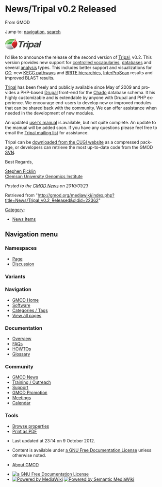 <div id="mw-page-base" class="noprint">

</div>

<div id="mw-head-base" class="noprint">

</div>

<div id="content" class="mw-body" role="main">

<span id="top"></span>

<div id="mw-js-message" style="display:none;">

</div>



# <span dir="auto">News/Tripal v0.2 Released</span>

<div id="bodyContent">

<div id="siteSub">

From GMOD

</div>

<div id="contentSub">

</div>

<div id="jump-to-nav" class="mw-jump">

Jump to: [navigation](#mw-navigation), [search](#p-search)

</div>

<div id="mw-content-text" class="mw-content-ltr" lang="en" dir="ltr">

<div class="floatright">

[<img
src="../../mediawiki/images/thumb/5/5c/TripalLogo.jpg/120px-TripalLogo.jpg"
srcset="../../mediawiki/images/thumb/5/5c/TripalLogo.jpg/180px-TripalLogo.jpg 1.5x, ../../mediawiki/images/thumb/5/5c/TripalLogo.jpg/240px-TripalLogo.jpg 2x"
width="120" height="36" alt="Triapl" />](../Tripal.1 "Triapl")

</div>

I’d like to announce the release of the second version of
[Tripal](../Tripal.1 "Tripal"), v0.2. This version provides new support
for [controlled vocabularies](../Chado_CV_Module "Chado CV Module"),
[databases](../Chado_General_Module "Chado General Module") and several
[analysis](../Chado_Companalysis_Module "Chado Companalysis Module")
types. This includes better support and visualizations for
<a href="http://geneontology.org" class="external text"
rel="nofollow">GO</a>, new
<a href="http://www.genome.jp/kegg/pathway.html" class="external text"
rel="nofollow">KEGG pathways</a> and
<a href="http://www.genome.jp/kegg/brite.html" class="external text"
rel="nofollow">BRITE hierarchies</a>,
<a href="http://www.ebi.ac.uk/Tools/InterProScan/" class="external text"
rel="nofollow">InterProScan</a> results and improved BLAST results.

[Tripal](../Tripal.1 "Tripal") has been freely and publicly available
since May of 2009 and provides a PHP-based
<a href="http://drupal.org" class="external text"
rel="nofollow">Drupal</a> front-end for the
<a href="../Chado" class="mw-redirect" title="Chado">Chado</a> database
schema. It his highly customizable and is extendable by anyone with
Drupal and PHP experience. We encourage end-users to develop new or
improved modules that can be shared back with the community. We can
offer assistance when needed in the development of new modules.

An updated
<a href="../../mediawiki/images/3/3f/TripalUsersGuideJan2010.pdf"
class="internal" title="TripalUsersGuideJan2010.pdf">user’s manual</a>
is available, but not quite complete. An update to the manual will be
added soon. If you have any questions please feel free to email the
<a href="https://lists.sourceforge.net/lists/listinfo/gmod-tripal"
class="external text" rel="nofollow">Tripal mailing list</a> for
assistance.

Tripal can be <a href="http://www.genome.clemson.edu/software/tripal"
class="external text" rel="nofollow">downloaded from the CUGI
website</a> as a compressed package, or developers can retrieve the most
up-to-date code from the GMOD
<a href="../SVN" class="mw-redirect" title="SVN">SVN</a>.

Best Regards,

[Stephen Ficklin](../User:Sficklin "User:Sficklin")  
<a href="http://www.genome.clemson.edu/" class="external text"
rel="nofollow">Clemson University Genomics Institute</a>

  

<div class="newsfooter">

*Posted to the [GMOD News](../GMOD_News "GMOD News") on 2010/01/23*

</div>

</div>

<div class="printfooter">

Retrieved from
"<http://gmod.org/mediawiki/index.php?title=News/Tripal_v0.2_Released&oldid=22362>"

</div>

<div id="catlinks" class="catlinks">

<div id="mw-normal-catlinks" class="mw-normal-catlinks">

[Category](../Special:Categories "Special:Categories"):

- [News Items](../Category:News_Items "Category:News Items")

</div>

</div>

<div class="visualClear">

</div>

</div>

</div>

<div id="mw-navigation">

## Navigation menu

<div id="mw-head">



<div id="left-navigation">

<div id="p-namespaces" class="vectorTabs" role="navigation"
aria-labelledby="p-namespaces-label">

### Namespaces

- <span id="ca-nstab-main"><a href="Tripal_v0.2_Released" accesskey="c"
  title="View the content page [c]">Page</a></span>
- <span id="ca-talk"><a
  href="http://gmod.org/mediawiki/index.php?title=Talk:News/Tripal_v0.2_Released&amp;action=edit&amp;redlink=1"
  accesskey="t"
  title="Discussion about the content page [t]">Discussion</a></span>

</div>

<div id="p-variants" class="vectorMenu emptyPortlet" role="navigation"
aria-labelledby="p-variants-label">

### 

### Variants[](#)

<div class="menu">

</div>

</div>

</div>

<div id="right-navigation">





</div>



</div>

</div>

</div>

<div id="mw-panel">

<div id="p-logo" role="banner">

<a href="../Main_Page"
style="background-image: url(../../images/GMOD-cogs.png);"
title="Visit the main page"></a>

</div>

<div id="p-Navigation" class="portal" role="navigation"
aria-labelledby="p-Navigation-label">

### Navigation

<div class="body">

- <span id="n-GMOD-Home">[GMOD Home](../Main_Page)</span>
- <span id="n-Software">[Software](../GMOD_Components)</span>
- <span id="n-Categories-.2F-Tags">[Categories /
  Tags](../Categories)</span>
- <span id="n-View-all-pages">[View all
  pages](../Special:AllPages)</span>

</div>

</div>

<div id="p-Documentation" class="portal" role="navigation"
aria-labelledby="p-Documentation-label">

### Documentation

<div class="body">

- <span id="n-Overview">[Overview](../Overview)</span>
- <span id="n-FAQs">[FAQs](../Category:FAQ)</span>
- <span id="n-HOWTOs">[HOWTOs](../Category:HOWTO)</span>
- <span id="n-Glossary">[Glossary](../Glossary)</span>

</div>

</div>

<div id="p-Community" class="portal" role="navigation"
aria-labelledby="p-Community-label">

### Community

<div class="body">

- <span id="n-GMOD-News">[GMOD News](../GMOD_News)</span>
- <span id="n-Training-.2F-Outreach">[Training /
  Outreach](../Training_and_Outreach)</span>
- <span id="n-Support">[Support](../Support)</span>
- <span id="n-GMOD-Promotion">[GMOD Promotion](../GMOD_Promotion)</span>
- <span id="n-Meetings">[Meetings](../Meetings)</span>
- <span id="n-Calendar">[Calendar](../Calendar)</span>

</div>

</div>

<div id="p-tb" class="portal" role="navigation"
aria-labelledby="p-tb-label">

### Tools

<div class="body">


- <span id="t-smwbrowselink"><a href="../Special:Browse/News-2FTripal_v0.2_Released"
  rel="smw-browse">Browse properties</a></span>
- <span id="t-pdf">[Print as
  PDF](http://gmod.org/mediawiki/index.php?title=Special:PdfPrint&page=News/Tripal_v0.2_Released)</span>

</div>

</div>

</div>

</div>

<div id="footer" role="contentinfo">

- <span id="footer-info-lastmod">Last updated at 23:14 on 9 October
  2012.</span>
<!-- - <span id="footer-info-viewcount">6,536 page views.</span> -->
- <span id="footer-info-copyright">Content is available under
  <a href="http://www.gnu.org/licenses/fdl-1.3.html" class="external"
  rel="nofollow">a GNU Free Documentation License</a> unless otherwise
  noted.</span>

<!-- -->

- <span id="footer-places-about">[About
  GMOD](../GMOD:About "GMOD:About")</span>

<!-- -->

- <span id="footer-copyrightico">[<img src="http://www.gnu.org/graphics/gfdl-logo-small.png" width="88"
  height="31" alt="a GNU Free Documentation License" />](http://www.gnu.org/licenses/fdl-1.3.html)</span>
- <span id="footer-poweredbyico">[<img
  src="../../mediawiki/skins/common/images/poweredby_mediawiki_88x31.png"
  width="88" height="31" alt="Powered by MediaWiki" />](http://www.mediawiki.org/)
  [<img
  src="../../mediawiki/extensions/SemanticMediaWiki/resources/images/smw_button.png"
  width="88" height="31" alt="Powered by Semantic MediaWiki" />](https://www.semantic-mediawiki.org/wiki/Semantic_MediaWiki)</span>

<div style="clear:both">

</div>

</div>
